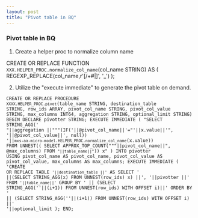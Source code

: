 ```yaml
---
layout: post
title: "Pivot table in BQ"
---
```


### Pivot table in BQ


1. Create a helper proc to normalize column name

CREATE OR REPLACE FUNCTION `XXX.HELPER_PROC.normalize_col_name`(col_name STRING) AS (
REGEXP_REPLACE(col_name,r'[/+#|]', '_')
);

2. Utilize the "execute immediate" to generate the pivot table on demand.

<code>CREATE OR REPLACE PROCEDURE `XXXX.HELPER_PROC.pivot`(table_name STRING, destination_table STRING, row_ids ARRAY<STRING>, pivot_col_name STRING, pivot_col_value STRING, max_columns INT64, aggregation STRING, optional_limit STRING)
BEGIN
  DECLARE pivotter STRING;
  EXECUTE IMMEDIATE (
    "SELECT STRING_AGG(' "||aggregation
    ||"""(IF('||@pivot_col_name||'="'||x.value||'", '||@pivot_col_value||', null)) '||`mxs-aa-micro-model.HELPER_PROC.normalize_col_name`(x.value))
   FROM UNNEST((
       SELECT APPROX_TOP_COUNT("""||pivot_col_name||", @max_columns) FROM `"||table_name||"`)) x"
  ) INTO pivotter 
  USING pivot_col_name AS pivot_col_name, pivot_col_value AS pivot_col_value, max_columns AS max_columns;
  EXECUTE IMMEDIATE (
   'CREATE OR REPLACE TABLE `'||destination_table
   ||'` AS SELECT '
   ||(SELECT STRING_AGG(x) FROM UNNEST(row_ids) x)
   ||', '||pivotter
   ||' FROM `'||table_name||'` GROUP BY '
   || (SELECT STRING_AGG(''||(i+1)) FROM UNNEST(row_ids) WITH OFFSET i)||' ORDER BY '
   || (SELECT STRING_AGG(''||(i+1)) FROM UNNEST(row_ids) WITH OFFSET i)
   ||' '||optional_limit
  );
END;
</code>